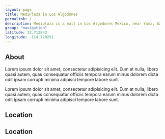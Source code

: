 ```yaml
---
layout: page
title: MediPlaza in Los Algodones
permalink: /
description: Mediplaza is a mall in Los Algodones Mexico, near Yuma, AZ
group: "navigation"
latitude: 32.712843
longitude: -114.729291
---
```


<section role="content" class="home">
	<div class="about">
		<div class="row">
			<div class="col md-12">
				<h2 class="title">About</h2>
			</div>
			<div class="col md-6">
				<p>Lorem ipsum dolor sit amet, consectetur adipisicing elit. Eum at nulla, libero quasi autem, quas consequatur officiis tempora earum minus dolorem dicta odit ipsam corrupti minima adipisci tempore labore sunt.</p>
			</div>
			<div class="col md-6">
				<p>Lorem ipsum dolor sit amet, consectetur adipisicing elit. Eum at nulla, libero quasi autem, quas consequatur officiis tempora earum minus dolorem dicta odit ipsam corrupti minima adipisci tempore labore sunt.</p>
			</div>
		</div>
	</div>
	<div class="location">
		<div class="row">
			<div class="col md-12">
				<h2 class="title">Location</h2>
			</div>
		</div>
		<div id="map-canvas"><h2 class="title">Location</h2></div>
	</div>
</section>

<!-- Google Maps -->
<script src="https://maps.googleapis.com/maps/api/js?v=3.exp"></script>
<script>
	function initialize() {
	  var myLatlng = new google.maps.LatLng({{ page.latitude }}, {{ page.longitude }});
	  var mapOptions = {
	    zoom: 16,
	    scrollwheel: false,
	    center: myLatlng
	  }
	  var map = new google.maps.Map(document.getElementById('map-canvas'), mapOptions);
  var marker = new google.maps.Marker({
	      position: myLatlng,
	      map: map,
	      title: '{{ page.title }}'
	  });
	}
google.maps.event.addDomListener(window, 'load', initialize);
</script>